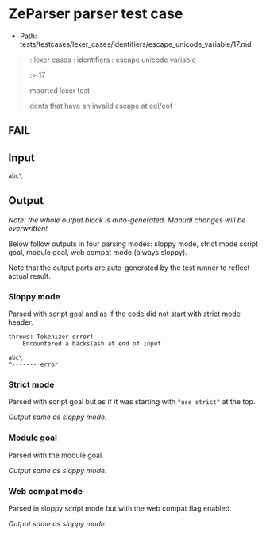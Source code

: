# ZeParser parser test case

- Path: tests/testcases/lexer_cases/identifiers/escape_unicode_variable/17.md

> :: lexer cases : identifiers : escape unicode variable
>
> ::> 17
>
> Imported lexer test
>
> idents that have an invalid escape at eol/eof

## FAIL

## Input

`````js
abc\
`````

## Output

_Note: the whole output block is auto-generated. Manual changes will be overwritten!_

Below follow outputs in four parsing modes: sloppy mode, strict mode script goal, module goal, web compat mode (always sloppy).

Note that the output parts are auto-generated by the test runner to reflect actual result.

### Sloppy mode

Parsed with script goal and as if the code did not start with strict mode header.

`````
throws: Tokenizer error!
    Encountered a backslash at end of input

abc\
^------- error
`````

### Strict mode

Parsed with script goal but as if it was starting with `"use strict"` at the top.

_Output same as sloppy mode._

### Module goal

Parsed with the module goal.

_Output same as sloppy mode._

### Web compat mode

Parsed in sloppy script mode but with the web compat flag enabled.

_Output same as sloppy mode._
